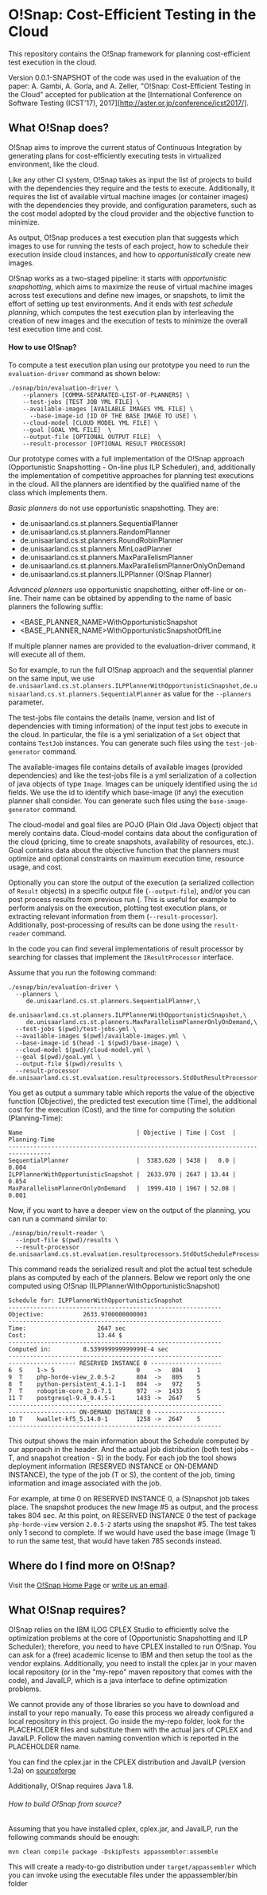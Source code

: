 # O!Snap: Cost-Efficient Testing in the Cloud

This repository contains the O!Snap framework for planning cost-efficient test execution in the cloud.

Version 0.0.1-SNAPSHOT of the code was used in the evaluation of the paper:
A. Gambi, A. Gorla, and A. Zeller, "O!Snap: Cost-Efficient Testing in the Cloud"
accepted for publication at the [International Conference on Software Testing (ICST'17), 2017][http://aster.or.jp/conference/icst2017/].


## What O!Snap does?

O!Snap aims to improve the current status of Continuous Integration by generating
plans for cost-efficiently executing tests in virtualized environment, like the cloud.

Like any other CI system, O!Snap takes as input the list of projects to build with the dependencies they require and the tests to execute. Additionally, it requires the list of available virtual machine images (or container images) with the dependencies they provide, and configuration parameters, such as the cost model adopted by the cloud provider and the objective function to minimize. 

As output, O!Snap produces a test execution plan that suggests which images to use for running the tests of each project, 
how to schedule their execution inside cloud instances, and how to *opportunistically* create new images.

O!Snap works as a two-staged pipeline: it starts with *opportunistic snapshotting*, which aims to maximize the reuse of virtual machine images across test executions and define new images, or snapshots, to limit the effort of setting up test environments. And it ends with *test schedule planning*, which computes the test execution plan by interleaving the creation of new images and the execution of tests to minimize the overall test execution time and cost.

#### How to use O!Snap?

To compute a test execution plan using our prototype you need to run the ```evaluation-driver```
command as shown below:

```{r, engine='bash', count_lines}
./osnap/bin/evaluation-driver \
    --planners [COMMA-SEPARATED-LIST-OF-PLANNERS] \
    --test-jobs [TEST JOB YML FILE] \
    --available-images [AVAILABLE IMAGES YML FILE] \
      --base-image-id [ID OF THE BASE IMAGE TO USE] \
    --cloud-model [CLOUD MODEL YML FILE] \
    --goal [GOAL YML FILE]  \
    --output-file [OPTIONAL OUTPUT FILE]  \
    --result-processor [OPTIONAL RESULT PROCESSOR]
```

Our prototype comes with a full implementation of the O!Snap approach (Opportunistic Snapshotting - On-line plus ILP Scheduler), and, additionally the implementation of competitive approaches for planning test executions in the cloud. All the planners are identified by the qualified name of the class which implements them.

*Basic planners* do not use opportunistic snapshotting. They are:

  - de.unisaarland.cs.st.planners.SequentialPlanner
  - de.unisaarland.cs.st.planners.RandomPlanner
  - de.unisaarland.cs.st.planners.RoundRobinPlanner 
  - de.unisaarland.cs.st.planners.MinLoadPlanner
  - de.unisaarland.cs.st.planners.MaxParallelismPlanner
  - de.unisaarland.cs.st.planners.MaxParallelismPlannerOnlyOnDemand
  - de.unisaarland.cs.st.planners.ILPPlanner (O!Snap Planner)

*Advanced planners* use opportunistic snapshotting, either off-line or on-line.
Their name can be obtained by appending to the name of basic planners the following suffix:

  - <BASE_PLANNER_NAME>WithOpportunisticSnapshot
  - <BASE_PLANNER_NAME>WithOpportunisticSnapshotOffLine

If multiple planner names are provided to the evaluation-driver command, it will execute all of them.

So for example, to run the full O!Snap approach and the sequential planner on the same input, we use `de.unisaarland.cs.st.planners.ILPPlannerWithOpportunisticSnapshot,de.unisaarland.cs.st.planners.SequentialPlanner` as value for the `--planners` parameter.

The test-jobs file contains the details (name, version and list of dependencies with timing information) of the input test jobs to execute in the cloud. In particular, the file is a yml serialization of a `Set` object that contains `TestJob` instances. You can generate such files using the `test-job-generator` command.

The available-images file contains details of available images (provided dependencies) and like the test-jobs file is a yml serialization of a collection of java objects of type `Image`. Images can be uniquely identified using the `id` fields. We use the id to identify which base-image (if any) the execution planner shall consider. You can generate such files using the `base-image-generator` command.

The cloud-model and goal files are POJO (Plain Old Java Object) object that merely contains data. Cloud-model contains data about the configuration of the cloud (pricing, time to create snapshots, availability of resources, etc.). Goal contains data about the objective function that the planners must optimize and optional constraints on maximum execution time, resource usage, and cost.

Optionally you can store the output of the execution (a serialized collection of `Result` objects) in a specific output file (`--output-file`), and/or you can post process results from previous run (. This is useful for example to perform analysis on the execution, plotting test execution plans, or extracting relevant information from them (`--result-processor`). Additionally, post-processing of results can be done using the `result-reader` command.

In the code you can find several implementations of result processor by searching for classes that implement the `IResultProcessor` interface.

Assume that you run the following command:
```{r, engine='bash', count_lines}
./osnap/bin/evaluation-driver \
  --planners \
     de.unisaarland.cs.st.planners.SequentialPlanner,\
     de.unisaarland.cs.st.planners.ILPPlannerWithOpportunisticSnapshot,\
     de.unisaarland.cs.st.planners.MaxParallelismPlannerOnlyOnDemand,\
  --test-jobs $(pwd)/test-jobs.yml \
  --available-images $(pwd)/available-images.yml \
  --base-image-id $(head -1 $(pwd)/base-image) \
  --cloud-model $(pwd)/cloud-model.yml \
  --goal $(pwd)/goal.yml \
  --output-file $(pwd)/results \
  --result-processor de.unisaarland.cs.st.evaluation.resultprocessors.StdOutResultProcessor
```

You get as output a summary table which reports the value of the objective function (Objective), the predicted test execution time (Time), the additional cost for the execution (Cost), and the time for computing the solution (Planning-Time):
```
Name                                | Objective | Time | Cost  | Planning-Time
----------------------------------------------------------------------------------
SequentialPlanner                   |  5383.620 | 5438 |   0.0 |         0.004
ILPPlannerWithOpportunisticSnapshot |  2633.970 | 2647 | 13.44 |         0.854
MaxParallelismPlannerOnlyOnDemand 	|  1999.410 | 1967 | 52.08 |         0.001
```

Now, if you want to have a deeper view on the output of the planning, you can run a command similar to:

```{r, engine='bash', count_lines}
./osnap/bin/result-reader \
  --input-file $(pwd)/results \
  --result-processor de.unisaarland.cs.st.evaluation.resultprocessors.StdOutScheduleProcessor
```

This command reads the serialized result and plot the actual test schedule plans as computed by each of the planners.
Below we report only the one computed using O!Snap (ILPPlannerWithOpportunisticSnapshot)

```
Schedule for: ILPPlannerWithOpportunisticSnapshot
------------------------------------------------------------
Objective:           2633.9700000000003
------------------------------------------------------------
Time:                    2647 sec
Cost:                    13.44 $
------------------------------------------------------------
Computed in:         8.539999999999999E-4 sec
------------------------------------------------------------
------------------- RESERVED INSTANCE 0 --------------------
6  S    1-> 5                       0    ->   804    1
9  T    php-horde-view_2.0.5-2      804  ->   805    5
8  T    python-persistent_4.1.1-1   804  ->   972    5
7  T    roboptim-core_2.0-7.1       972  ->  1433    5
11 T    postgresql-9.4_9.4.5-1      1433 ->  2647    5
------------------------------------------------------------
------------------- ON-DEMAND INSTANCE 0 --------------------
10 T    kwallet-kf5_5.14.0-1        1258 ->  2647    5
------------------------------------------------------------
```

This output shows the main information about the Schedule computed by our approach in the header.
And the actual job distribution (both test jobs - T, and snapshot creation - S) in the body.
For each job the tool shows deployment information (RESERVED INSTANCE or ON-DEMAND INSTANCE), 
the type of the job (T or S), the content of the job, timing information and image associated
with the job.

For example, at time 0 on RESERVED INSTANCE 0, a (S)napshot job takes place. The snapshot produces the new Image #5 as output, and the process takes 804 sec. At this point, on RESERVED INSTANCE 0 the test of package `php-horde-view` version `2.0.5-2` starts using the snapshot #5. The test takes only 1 second to complete. If we would have used the base image (Image 1) to run the same test, that would have taken 785 seconds instead.
    
## Where do I find more on O!Snap?

Visit the [O!Snap Home Page](https://www.st.cs.uni-saarland.de/testing/osnap/) or [write us an email](mailto:gambi@st.cs.uni-saarland.de).

## What O!Snap requires?

O!Snap relies on the IBM ILOG CPLEX Studio to efficiently solve the optimization problems at the core of (Opportunistic Snapshotting and ILP Scheduler); therefore, you need to have CPLEX installed to run O!Snap. You can ask for a (free) academic license to IBM and then setup the tool as the vendor explains. Additionally, you need to install the cplex.jar in your maven local repository (or in the "my-repo" maven repository that comes with the code),
and JavaILP, which is a java interface to define optimization problems.

We cannot provide any of those libraries so you have to download and install to your repo manually.
To ease this process we already configured a local repository in this project. Go inside the my-repo folder, look for the PLACEHOLDER files and substitute them with the actual jars of CPLEX and JavaILP.
Follow the maven naming convention which is reported in the PLACEHOLDER name.

You can find the cplex.jar in the CPLEX distribution and JavaILP (version 1.2a) on [sourceforge](https://sourceforge.net/projects/javailp/files/javailp/javailp%201.2a/)

Additionally, O!Snap requires Java 1.8.

###### How to build O!Snap from source?

Assuming that you have installed cplex, cplex.jar, and JavaILP, run the following commands should be enough:

```
mvn clean compile package -DskipTests appassembler:assemble
```

This will create a ready-to-go distribution under `target/appassembler` which you can invoke using the executable files under the appassembler/bin folder

